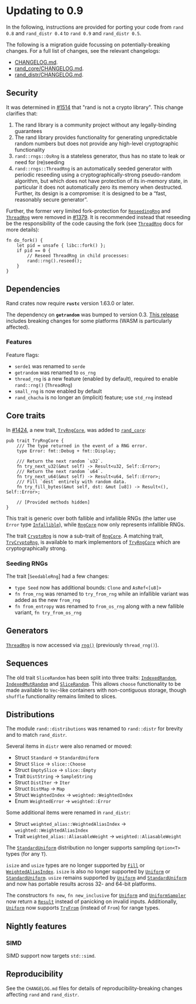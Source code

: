 # Updating to 0.9

In the following, instructions are provided for porting your code from
`rand 0.8` and `rand_distr 0.4` to `rand 0.9` and `rand_distr 0.5`.

The following is a migration guide focussing on potentially-breaking changes. For a full list of changes, see the relevant changelogs:

-   [CHANGELOG.md](https://github.com/rust-random/rand/blob/master/CHANGELOG.md).
-   [rand_core/CHANGELOG.md](https://github.com/rust-random/rand/blob/master/rand_core/CHANGELOG.md).
-   [rand_distr/CHANGELOG.md](https://github.com/rust-random/rand/blob/master/rand_distr/CHANGELOG.md).

## Security

It was determined in [#1514](https://github.com/rust-random/rand/pull/1514) that
"rand is not a crypto library". This change clarifies that:

1.  The rand library is a community project without any legally-binding guarantees
2.  The rand library provides functionality for generating unpredictable random numbers but does not provide any high-level cryptographic functionality
3.  `rand::rngs::OsRng` is a stateless generator, thus has no state to leak or need for (re)seeding
4.  `rand::rngs::ThreadRng` is an automatically seeded generator with periodic reseeding using a cryptographically-strong pseudo-random algorithm, but which does not have protection of its in-memory state, in particular it does not automatically zero its memory when destructed. Further, its design is a compromise: it is designed to be a “fast, reasonably secure generator”.

Further, the former very limited fork-protection for [`ReseedingRng`] and [`ThreadRng`] were removed in [#1379](https://github.com/rust-random/rand/pull/1379). It is recommended instead that reseeding be the responsibility of the code causing the fork (see [`ThreadRng`] docs for more details):
```rust,ignore
fn do_fork() {
    let pid = unsafe { libc::fork() };
    if pid == 0 {
        // Reseed ThreadRng in child processes:
        rand::rng().reseed();
    }
}
```

## Dependencies

Rand crates now require **`rustc`** version 1.63.0 or later.

The dependency on **`getrandom`** was bumped to version 0.3.
[This release](https://github.com/rust-random/getrandom/blob/master/CHANGELOG.md#030---2025-01-25)
includes breaking changes for some platforms (WASM is particularly affected).

### Features

Feature flags:

-   `serde1` was renamed to `serde`
-   `getrandom` was renamed to `os_rng`
-   `thread_rng` is a new feature (enabled by default), required to enable `rand::rng()` (`ThreadRng`)
-   `small_rng` is now enabled by default
-   `rand_chacha` is no longer an (implicit) feature; use `std_rng` instead

## Core traits

In [#1424](https://github.com/rust-random/rand/pull/1424), a new trait, [`TryRngCore`], was added to [`rand_core`]:
```rust,ignore
pub trait TryRngCore {
    /// The type returned in the event of a RNG error.
    type Error: fmt::Debug + fmt::Display;

    /// Return the next random `u32`.
    fn try_next_u32(&mut self) -> Result<u32, Self::Error>;
    /// Return the next random `u64`.
    fn try_next_u64(&mut self) -> Result<u64, Self::Error>;
    /// Fill `dest` entirely with random data.
    fn try_fill_bytes(&mut self, dst: &mut [u8]) -> Result<(), Self::Error>;

    // [Provided methods hidden]
}
```
This trait is generic over both fallible and infallible RNGs (the latter use `Error` type [`Infallible`]), while [`RngCore`] now only represents infallible RNGs.

The trait [`CryptoRng`] is now a sub-trait of [`RngCore`]. A matching trait, [`TryCryptoRng`], is available to mark implementors of [`TryRngCore`] which are cryptographically strong.

### Seeding RNGs

The trait [`SeedableRng`] had a few changes:

-   `type Seed` now has additional bounds: `Clone` and `AsRef<[u8]>`
-   `fn from_rng` was renamed to `try_from_rng` while an infallible variant was added as the new `from_rng`
-   `fn from_entropy` was renamed to `from_os_rng` along with a new fallible variant, `fn try_from_os_rng`


## Generators

[`ThreadRng`] is now accessed via [`rng()`] (previously `thread_rng()`).


## Sequences

The old trait `SliceRandom` has been split into three traits: [`IndexedRandom`], [`IndexedMutRandom`] and [`SliceRandom`]. This allows `choose` functionality to be made available to `Vec`-like containers with non-contiguous storage, though `shuffle` functionality remains limited to slices.


## Distributions

The module `rand::distributions` was renamed to `rand::distr` for brevity and to match `rand_distr`.

Several items in `distr` were also renamed or moved:

-   Struct `Standard` -> `StandardUniform`
-   Struct `Slice` → `slice::Choose`
-   Struct `EmptySlice` → `slice::Empty`
-   Trait `DistString` → `SampleString`
-   Struct `DistIter` → `Iter`
-   Struct `DistMap` → `Map`
-   Struct `WeightedIndex` → `weighted::WeightedIndex`
-   Enum `WeightedError` → `weighted::Error`

Some additional items were renamed in `rand_distr`:

-   Struct `weighted_alias::WeightedAliasIndex` → `weighted::WeightedAliasIndex`
-   Trait `weighted_alias::AliasableWeight` → `weighted::AliasableWeight`

The [`StandardUniform`] distribution no longer supports sampling `Option<T>` types (for any `T`).

`isize` and `usize` types are no longer supported by [`Fill`] or [`WeightedAliasIndex`]. `isize` is also no longer supported by [`Uniform`] or [`StandardUniform`]. `usize` remains supported by [`Uniform`] and [`StandardUniform`] and now has portable results across 32- and 64-bit platforms.

The constructors `fn new`, `fn new_inclusive` for [`Uniform`] and [`UniformSampler`] now return a [`Result`] instead of panicking on invalid inputs. Additionally, [`Uniform`] now supports [`TryFrom`] (instead of `From`) for range types.


## Nightly features

### SIMD

SIMD support now targets `std::simd`.


## Reproducibility

See the `CHANGELOG.md` files for details of reproducibility-breaking changes affecting `rand` and `rand_distr`.


[`Fill`]: https://docs.rs/rand/latest/rand/trait.Fill.html
[`ThreadRng`]: https://docs.rs/rand/latest/rand/rngs/struct.ThreadRng.html
[`ReseedingRng`]: https://docs.rs/rand/latest/rand/rngs/adapter/struct.ReseedingRng.html
[`Uniform`]: https://docs.rs/rand/latest/rand/distr/struct.Uniform.html
[`WeightedAliasIndex`]: https://docs.rs/rand_distr/latest/rand_distr/weighted_alias/struct.WeightedAliasIndex.html
[`rand_core`]: https://docs.rs/rand_core/
[`rand_distr`]: https://docs.rs/rand_distr/
[`RngCore`]: https://docs.rs/rand_core/latest/rand_core/trait.RngCore.html
[`TryRngCore`]: https://docs.rs/rand_core/latest/rand_core/trait.TryRngCore.html
[`Infallible`]: https://doc.rust-lang.org/std/convert/enum.Infallible.html
[`CryptoRng`]: https://docs.rs/rand/latest/rand/trait.CryptoRng.html
[`TryCryptoRng`]: https://docs.rs/rand/latest/rand/trait.TryCryptoRng.html
[`rng()`]: https://docs.rs/rand/latest/rand/fn.rng.html
[`SliceRandom`]: https://docs.rs/rand/latest/rand/seq/trait.SliceRandom.html
[`IndexedRandom`]: https://docs.rs/rand/latest/rand/seq/trait.IndexedRandom.html
[`IndexedMutRandom`]: https://docs.rs/rand/latest/rand/seq/trait.IndexedMutRandom.html
[`StandardUniform`]: https://docs.rs/rand/latest/rand/distr/struct.StandardUniform.html
[`UniformSampler`]: https://docs.rs/rand/latest/rand/distr/uniform/trait.UniformSampler.html
[`Result`]: https://doc.rust-lang.org/stable/std/result/enum.Result.html
[`TryFrom`]: https://doc.rust-lang.org/stable/std/convert/trait.TryFrom.html
